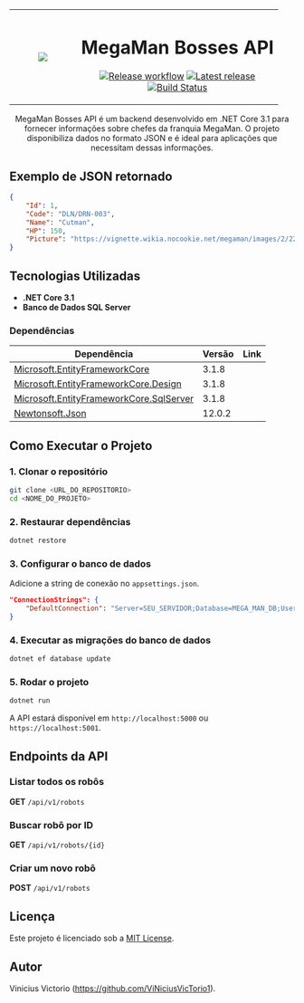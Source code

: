 <table align="center">
    <tr>
        <td align="center" width="25%">
            <img src="./MegaApiDotnetCore/_docs/assets/Imagem1.png" >
        </td>
        <td align="center" width="75%">
          
# MegaMan Bosses API
          
[![Release workflow](https://github.com/user/megaman-api/actions/workflows/release.yml/badge.svg)](https://github.com/user/megaman-api/actions/workflows/release.yml)
[![Latest release](https://img.shields.io/github/v/release/user/megaman-api)](https://github.com/user/megaman-api/releases/latest)
  <br>
[![Build Status](https://github.com/user/megaman-api/actions/workflows/build.yml/badge.svg)](https://github.com/user/megaman-api/actions/workflows/build.yml)
        </td>
    </tr>
</table>

<p align="center">
  MegaMan Bosses API é um backend desenvolvido em .NET Core 3.1 para fornecer informações sobre chefes da franquia MegaMan.
  O projeto disponibiliza dados no formato JSON e é ideal para aplicações que necessitam dessas informações.
  <br />
</p>

## Exemplo de JSON retornado
```json
{
    "Id": 1,
    "Code": "DLN/DRN-003",
    "Name": "Cutman",
    "HP": 150,
    "Picture": "https://vignette.wikia.nocookie.net/megaman/images/2/22/Cutman.png"
}
```

## Tecnologias Utilizadas
- **.NET Core 3.1**
- **Banco de Dados SQL Server**

### Dependências
| Dependência | Versão | Link |
|-------------|---------|------|
| [Microsoft.EntityFrameworkCore](https://www.nuget.org/packages/Microsoft.EntityFrameworkCore/) | 3.1.8 |
| [Microsoft.EntityFrameworkCore.Design](https://www.nuget.org/packages/Microsoft.EntityFrameworkCore.Design/) | 3.1.8 |
| [Microsoft.EntityFrameworkCore.SqlServer](https://www.nuget.org/packages/Microsoft.EntityFrameworkCore.SqlServer/) | 3.1.8 |
| [Newtonsoft.Json](https://www.nuget.org/packages/Newtonsoft.Json/) | 12.0.2 |

## Como Executar o Projeto
### 1. Clonar o repositório
```sh
git clone <URL_DO_REPOSITORIO>
cd <NOME_DO_PROJETO>
```

### 2. Restaurar dependências
```sh
dotnet restore
```

### 3. Configurar o banco de dados
Adicione a string de conexão no `appsettings.json`.
```json
"ConnectionStrings": {
    "DefaultConnection": "Server=SEU_SERVIDOR;Database=MEGA_MAN_DB;User Id=USUARIO;Password=SENHA;"
}
```

### 4. Executar as migrações do banco de dados
```sh
dotnet ef database update
```

### 5. Rodar o projeto
```sh
dotnet run
```

A API estará disponível em `http://localhost:5000` ou `https://localhost:5001`.

## Endpoints da API
### Listar todos os robôs
**GET** `/api/v1/robots`

### Buscar robô por ID
**GET** `/api/v1/robots/{id}`

### Criar um novo robô
**POST** `/api/v1/robots`

## Licença
Este projeto é licenciado sob a [MIT License](LICENSE).

## Autor
Vinicius Victorio (https://github.com/ViNiciusVicTorio1).

